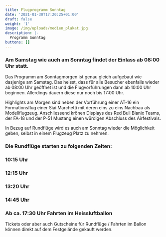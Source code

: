 ```yaml
---
title: Flugprogramm Sonntag
date: '2021-01-30T17:20:25+01:00'
draft: false
weight: '1'
image: /img/uploads/medien_plakat.jpg
description: |-
  Programm Sonntag
buttons: []
---
```

### Am Samstag wie auch am Sonntag findet der Einlass ab 08:00 Uhr statt. 

Das Programm am Sonntagmorgen ist genau gleich aufgebaut wie dasjenige am Samstag.
Das heisst, dass für alle Besucher ebenfalls wieder ab 08:00 Uhr geöffnet ist und die Flugvorführungen dann ab 10:00 Uhr beginnen. Allerdings dauern diese nur noch bis 17:00 Uhr.

Highlights am Morgen sind neben der Vorführung einer AT-16 ein Formationsflug einer Siai Marchetti mit deren eins zu eins Nachbau als Modellflugzeug. Anschliessend krönen Displays des Red Bull Blanix Teams, der FA-18 und der P-51 Mustang einen würdigen Abschluss des Airfestivals.

In Bezug auf Rundflüge wird es auch am Sonntag wieder die Möglichkeit geben, selbst in einem Flugzeug Platz zu nehmen.

### Die Rundflüge starten zu folgenden Zeiten:

### 10:15 Uhr

### 12:15 Uhr

### 13:20 Uhr

### 14:45 Uhr

### Ab ca. 17:30 Uhr Fahrten im Heissluftballon

Tickets oder aber auch Gutscheine für Rundflüge / Fahrten im Ballon können direkt auf dem
Festgelände gekauft werden.
